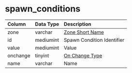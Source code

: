 # spawn\_conditions

| Column | Data Type | Description |
| :--- | :--- | :--- |
| zone | varchar | [Zone Short Name](https://eqemu.gitbook.io/server/categories/reference-lists/zones) |
| id | mediumint | Spawn Condition Identifier |
| value | mediumint | Value |
| onchange | tinyint | [On Change Type](https://eqemu.gitbook.io/server/categories/types/on-change-types) |
| name | varchar | Name |

